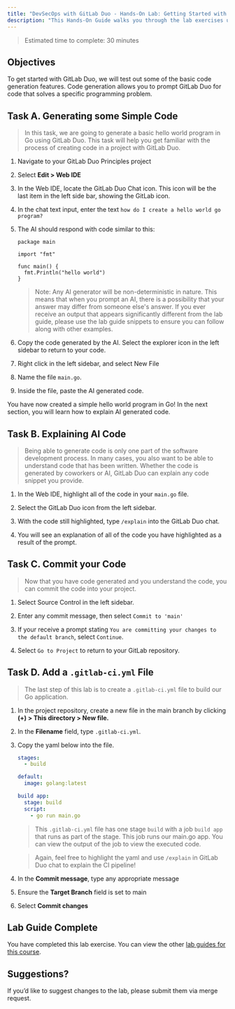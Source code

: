 ```yaml
---
title: "DevSecOps with GitLab Duo - Hands-On Lab: Getting Started with GitLab Duo"
description: "This Hands-On Guide walks you through the lab exercises used in the DevSecOps with GitLab Duo Course"
---
```


> Estimated time to complete: 30 minutes

## Objectives

To get started with GitLab Duo, we will test out some of the basic code generation features. Code generation allows you to prompt GitLab Duo for code that solves a specific programming problem.

## Task A. Generating some Simple Code

> In this task, we are going to generate a basic hello world program in Go using GitLab Duo. This task will help you get familiar with the process of creating code in a project with GitLab Duo.

1. Navigate to your GitLab Duo Principles project

1. Select **Edit > Web IDE**

1. In the Web IDE, locate the GitLab Duo Chat icon. This icon will be the last item in the left side bar, showing the GitLab icon.

1. In the chat text input, enter the text `how do I create a hello world go program?`

1. The AI should respond with code similar to this:

    ```
    package main

    import "fmt"

    func main() {
      fmt.Println("hello world") 
    }
    ```

    > Note: Any AI generator will be non-deterministic in nature. This means that when you prompt an AI, there is a possibility that your answer may differ from someone else's answer. If you ever receive an output that appears significantly different from the lab guide, please use the lab guide snippets to ensure you can follow along with other examples.

1. Copy the code generated by the AI. Select the explorer icon in the left sidebar to return to your code.

1. Right click in the left sidebar, and select New File

1. Name the file `main.go`.

1. Inside the file, paste the AI generated code.

You have now created a simple hello world program in Go! In the next section, you will learn how to explain AI generated code.

## Task B. Explaining AI Code

> Being able to generate code is only one part of the software development process. In many cases, you also want to be able to understand code that has been written. Whether the code is generated by coworkers or AI, GitLab Duo can explain any code snippet you provide.

1. In the Web IDE, highlight all of the code in your `main.go` file.

1. Select the GitLab Duo icon from the left sidebar.

1. With the code still highlighted, type `/explain` into the GitLab Duo chat.

1. You will see an explanation of all of the code you have highlighted as a result of the prompt.

## Task C. Commit your Code

> Now that you have code generated and you understand the code, you can commit the code into your project.

1. Select Source Control in the left sidebar.

1. Enter any commit message, then select `Commit to 'main'`

1. If your receive a prompt stating `You are committing your changes to the default branch`, select `Continue`.

1. Select `Go to Project` to return to your GitLab repository.

## Task D. Add a `.gitlab-ci.yml` File

> The last step of this lab is to create a `.gitlab-ci.yml` file to build our Go application.

1. In the project repository, create a new file in the main branch by clicking **(+) > This directory > New file.**

1. In the **Filename** field, type `.gitlab-ci.yml`.

1. Copy the yaml below into the file.

    ```yml
    stages:
      - build

    default:
      image: golang:latest

    build app:
      stage: build
      script: 
        - go run main.go

    ```

    > This `.gitlab-ci.yml` file has one stage `build` with a job `build app` that runs as part of the stage. This job runs our main.go app. You can view the output of the job to view the executed code.

    > Again, feel free to highlight the yaml and use `/explain` in GitLab Duo chat to explain the CI pipeline!

1. In the **Commit message**, type any appropriate message

1. Ensure the **Target Branch** field is set to main

1. Select **Commit changes**

## Lab Guide Complete

You have completed this lab exercise. You can view the other [lab guides for this course](/handbook/customer-success/professional-services-engineering/education-services/devsecopswithduo).

## Suggestions?

If you’d like to suggest changes to the lab, please submit them via merge request.
